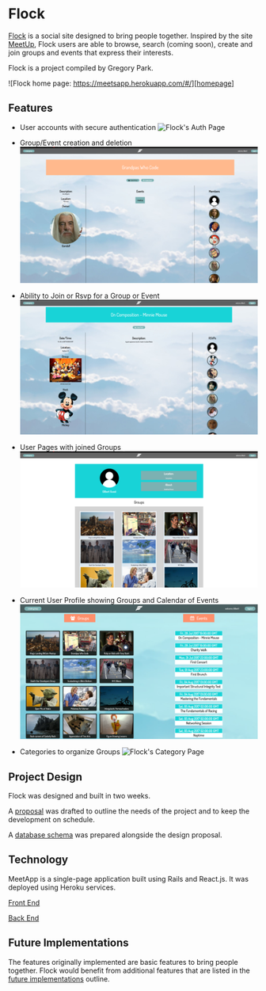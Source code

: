 # Flock

[Flock][flock] is a social site designed to bring people together. Inspired by the site [MeetUp][meetup], Flock users are able to browse, search (coming soon), create and join groups and events that express their interests.

Flock is a project compiled by Gregory Park.

![Flock home page: https://meetsapp.herokuapp.com/#/][homepage]

## Features

- User accounts with secure authentication
![Flock's Auth Page][auth]

- Group/Event creation and deletion
![Flock's Group Page][group]

- Ability to Join or Rsvp for a Group or Event
![Flock's Event Page][event]

- User Pages with joined Groups
![Flock's User Page][user]

- Current User Profile showing Groups and Calendar of Events
![Flock's Profile Page][profile]

- Categories to organize Groups
![Flock's Category Page][category]

## Project Design

Flock was designed and built in two weeks.

A [proposal][proposal] was drafted to outline the needs of the project and to keep the development on schedule.

A [database schema][schema] was prepared alongside the design proposal.

## Technology

MeetApp is a single-page application built using Rails and React.js. It was deployed using Heroku services.

[Front End][frontend]

[Back End][backend]

## Future Implementations

The features originally implemented are basic features to bring people together. Flock would benefit from additional features that are listed in the [future implementations][future] outline.

[flock]: https://flock-meetup.herokuapp.com/#/
[meetup]: https://www.meetup.com/
[homepage]: ./docs/images/flock_homepage.png "Flock home page"
[auth]: ./docs/images/flock_auth.png "Flock user authentication"
[group]: ./docs/images/group_page.png "A group's page"
[event]: ./docs/images/event_page.png "An event's page"
[user]: ./docs/images/user_page.png "A user's page"
[profile]: ./docs/images/profile_page.png "The user profile page"
[category]: ./docs/images/category.png "Groups for a particular category"
[proposal]: ./docs/README.md
[schema]: ./docs/schema.md
[future]: ./docs/future.md
[frontend]: ./docs/frontend.md
[backend]: ./docs/backend.md
